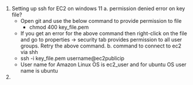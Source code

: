 1. Setting up ssh for EC2 on windows 11
  a. permission denied error on key file?
    - Open git and use the below command to provide permission to file
      - chmod 400 key_file.pem
    - If you get an error for the above command then right-click on the file and go to properties -> security tab provides permission to all user groups. Retry the above command.
  b. command to connect to ec2 via shh
    - ssh -i key_file.pem username@ec2publicip
    - User name for Amazon Linux OS is ec2_user and for ubuntu OS user name is ubuntu 
3.   
